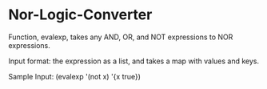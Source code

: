 # Nor-Logic-Converter
Function, evalexp, takes any AND, OR, and NOT expressions to NOR expressions.

Input format: the expression as a list, and takes a map with values and keys.

Sample Input:
(evalexp '(not x) '{x true})
